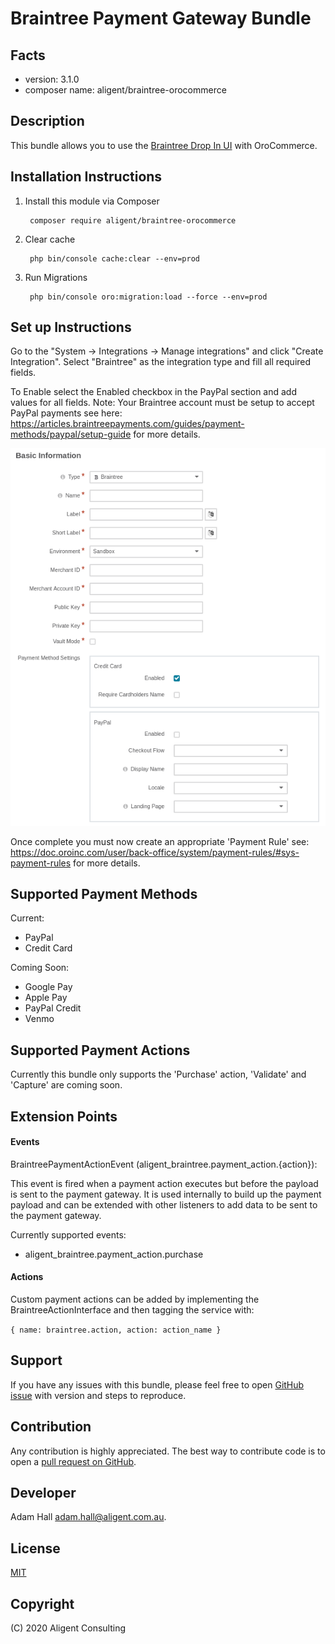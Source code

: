 Braintree Payment Gateway Bundle
===============================================

Facts
-----
- version: 3.1.0
- composer name: aligent/braintree-orocommerce

Description
-----------
This bundle allows you to use the [Braintree Drop In UI](https://developers.braintreepayments.com/guides/drop-in/overview/javascript/v3) 
with OroCommerce.  

Installation Instructions
-------------------------
1. Install this module via Composer

        composer require aligent/braintree-orocommerce

1. Clear cache
        
        php bin/console cache:clear --env=prod
        
1. Run Migrations
        
        php bin/console oro:migration:load --force --env=prod
        
Set up Instructions
-----------
Go to the "System -> Integrations -> Manage integrations" and click "Create Integration". Select "Braintree" as the integration type and fill all required fields.

To Enable select the Enabled checkbox in the PayPal section and add values for all fields. Note: Your Braintree account must be setup to accept PayPal payments see here: https://articles.braintreepayments.com/guides/payment-methods/paypal/setup-guide for more details.

![Braintree Integration Form](src/Resources/doc/images/braintree_integration.png?raw=true "Braintree Integration Form")

Once complete you must now create an appropriate 'Payment Rule' see: https://doc.oroinc.com/user/back-office/system/payment-rules/#sys-payment-rules for more details.
        
Supported Payment Methods
-----------
Current:
- PayPal
- Credit Card

Coming Soon:
- Google Pay
- Apple Pay
- PayPal Credit
- Venmo

Supported Payment Actions
-----------
Currently this bundle only supports the 'Purchase' action, 'Validate' and 'Capture' are coming soon.

Extension Points
-----------
#### Events

BraintreePaymentActionEvent (aligent_braintree.payment_action.{action}):
 
This event is fired when a payment action executes but before the payload is sent to the payment gateway. It is used internally
to build up the payment payload and can be extended with other listeners to add data to be sent to the payment gateway. 

Currently supported events:
- aligent_braintree.payment_action.purchase

#### Actions

Custom payment actions can be added by implementing the BraintreeActionInterface and then tagging the service with:

`{ name: braintree.action, action: action_name }`

Support
-------
If you have any issues with this bundle, please feel free to open [GitHub issue](https://github.com/aligent/braintree-orocommerce/issues) with version and steps to reproduce.

Contribution
------------
Any contribution is highly appreciated. The best way to contribute code is to open a [pull request on GitHub](https://help.github.com/articles/using-pull-requests).

Developer
---------
Adam Hall <adam.hall@aligent.com.au>.

License
-------
[MIT](https://opensource.org/licenses/mit)

Copyright
---------
(C) 2020 Aligent Consulting